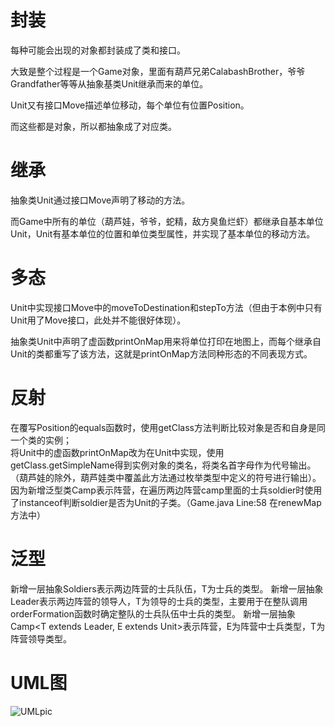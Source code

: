 封装
================
每种可能会出现的对象都封装成了类和接口。

大致是整个过程是一个Game对象，里面有葫芦兄弟CalabashBrother，爷爷Grandfather等等从抽象基类Unit继承而来的单位。

Unit又有接口Move描述单位移动，每个单位有位置Position。

而这些都是对象，所以都抽象成了对应类。

继承
================
抽象类Unit通过接口Move声明了移动的方法。

而Game中所有的单位（葫芦娃，爷爷，蛇精，敌方臭鱼烂虾）都继承自基本单位Unit，Unit有基本单位的位置和单位类型属性，并实现了基本单位的移动方法。

多态
================
Unit中实现接口Move中的moveToDestination和stepTo方法（但由于本例中只有Unit用了Move接口，此处并不能很好体现）。

抽象类Unit中声明了虚函数printOnMap用来将单位打印在地图上，而每个继承自Unit的类都重写了该方法，这就是printOnMap方法同种形态的不同表现方式。

反射
================
在覆写Position的equals函数时，使用getClass方法判断比较对象是否和自身是同一个类的实例；  
将Unit中的虚函数printOnMap改为在Unit中实现，使用getClass.getSimpleName得到实例对象的类名，将类名首字母作为代号输出。（葫芦娃的除外，葫芦娃类中覆盖此方法通过枚举类型中定义的符号进行输出）。  
因为新增泛型类Camp表示阵营，在遍历两边阵营camp里面的士兵soldier时使用了instanceof判断soldier是否为Unit的子类。（Game.java Line:58 在renewMap方法中）

泛型
================
新增一层抽象Soldiers<T extend Unit>表示两边阵营的士兵队伍，T为士兵的类型。
新增一层抽象Leader<T extend Unit>表示两边阵营的领导人，T为领导的士兵的类型，主要用于在整队调用orderFormation函数时确定整队的士兵队伍中士兵的类型。
新增一层抽象Camp<T extends Leader<E>, E extends Unit>表示阵营，E为阵营中士兵类型，T为阵营领导类型。

UML图
================
![UMLpic](https://raw.githubusercontent.com/UnableToCode/java-2019-homeworks/blob/master/4-Types/%E9%A9%AC%E7%8F%A9%E5%B3%BB-171860627/CalabashBrother.jpg)

